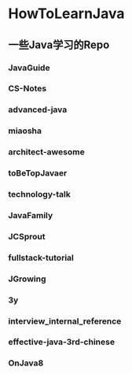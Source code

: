 # HowToLearnJava
## 一些Java学习的Repo
### JavaGuide
### CS-Notes
### advanced-java
### miaosha
### architect-awesome
### toBeTopJavaer
### technology-talk
### JavaFamily
### JCSprout
### fullstack-tutorial
### JGrowing
### 3y
### interview_internal_reference
### effective-java-3rd-chinese
### OnJava8
